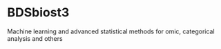 # BDSbiost3
Machine learning and advanced statistical methods for omic, categorical analysis and others
